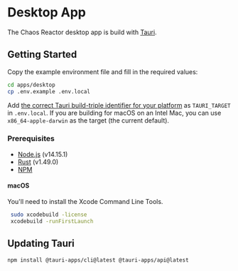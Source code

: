 # Desktop App

The Chaos Reactor desktop app is build with [Tauri](https://tauri.app/).

## Getting Started

Copy the example environment file and fill in the required values:

```bash
cd apps/desktop
cp .env.example .env.local
```

Add [the correct Tauri build-triple identifier for your platform](https://tauri.app/v1/guides/distribution/publishing) as `TAURI_TARGET` in `.env.local`. If you are building for macOS on an Intel Mac, you can use `x86_64-apple-darwin` as the target (the current default).

### Prerequisites

- [Node.js](https://nodejs.org/en/) (v14.15.1)
- [Rust](https://www.rust-lang.org/tools/install) (v1.49.0)
- [NPM](https://www.npmjs.com/get-npm)

#### macOS

You'll need to install the Xcode Command Line Tools.

```bash
 sudo xcodebuild -license
 xcodebuild -runFirstLaunch
```

## Updating Tauri

```bash
npm install @tauri-apps/cli@latest @tauri-apps/api@latest
```
